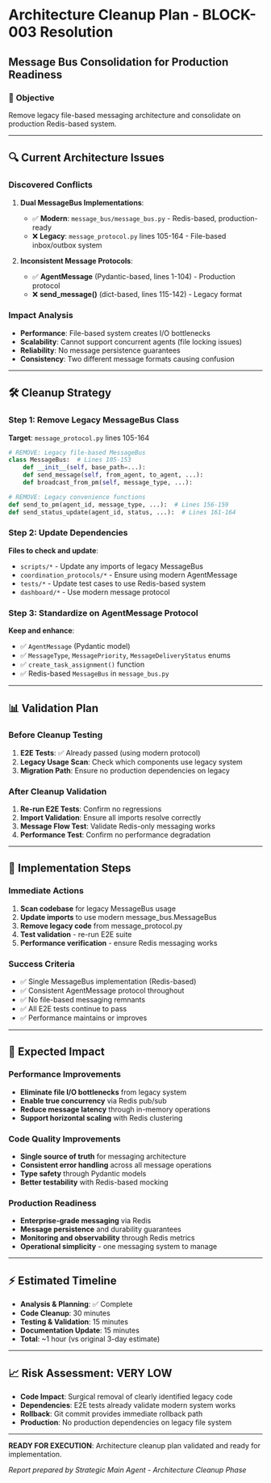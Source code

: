 # Architecture Cleanup Plan - BLOCK-003 Resolution
## Message Bus Consolidation for Production Readiness

### 🎯 **Objective**
Remove legacy file-based messaging architecture and consolidate on production Redis-based system.

---

## 🔍 **Current Architecture Issues**

### **Discovered Conflicts**
1. **Dual MessageBus Implementations**:
   - ✅ **Modern**: `message_bus/message_bus.py` - Redis-based, production-ready
   - ❌ **Legacy**: `message_protocol.py` lines 105-164 - File-based inbox/outbox system

2. **Inconsistent Message Protocols**:
   - ✅ **AgentMessage** (Pydantic-based, lines 1-104) - Production protocol
   - ❌ **send_message()** (dict-based, lines 115-142) - Legacy format

### **Impact Analysis**
- **Performance**: File-based system creates I/O bottlenecks
- **Scalability**: Cannot support concurrent agents (file locking issues)
- **Reliability**: No message persistence guarantees
- **Consistency**: Two different message formats causing confusion

---

## 🛠️ **Cleanup Strategy**

### **Step 1: Remove Legacy MessageBus Class**
**Target**: `message_protocol.py` lines 105-164
```python
# REMOVE: Legacy file-based MessageBus
class MessageBus:  # Lines 105-153
    def __init__(self, base_path=...):
    def send_message(self, from_agent, to_agent, ...):
    def broadcast_from_pm(self, message_type, ...):

# REMOVE: Legacy convenience functions  
def send_to_pm(agent_id, message_type, ...):  # Lines 156-159
def send_status_update(agent_id, status, ...):  # Lines 161-164
```

### **Step 2: Update Dependencies**
**Files to check and update**:
- `scripts/*` - Update any imports of legacy MessageBus
- `coordination_protocols/*` - Ensure using modern AgentMessage
- `tests/*` - Update test cases to use Redis-based system
- `dashboard/*` - Use modern message protocol

### **Step 3: Standardize on AgentMessage Protocol**
**Keep and enhance**:
- ✅ `AgentMessage` (Pydantic model)
- ✅ `MessageType`, `MessagePriority`, `MessageDeliveryStatus` enums
- ✅ `create_task_assignment()` function
- ✅ Redis-based `MessageBus` in `message_bus.py`

---

## 📊 **Validation Plan**

### **Before Cleanup Testing**
1. **E2E Tests**: ✅ Already passed (using modern protocol)
2. **Legacy Usage Scan**: Check which components use legacy system
3. **Migration Path**: Ensure no production dependencies on legacy

### **After Cleanup Validation**
1. **Re-run E2E Tests**: Confirm no regressions
2. **Import Validation**: Ensure all imports resolve correctly
3. **Message Flow Test**: Validate Redis-only messaging works
4. **Performance Test**: Confirm no performance degradation

---

## 🚀 **Implementation Steps**

### **Immediate Actions**
1. **Scan codebase** for legacy MessageBus usage
2. **Update imports** to use modern message_bus.MessageBus
3. **Remove legacy code** from message_protocol.py
4. **Test validation** - re-run E2E suite
5. **Performance verification** - ensure Redis messaging works

### **Success Criteria**
- ✅ Single MessageBus implementation (Redis-based)
- ✅ Consistent AgentMessage protocol throughout
- ✅ No file-based messaging remnants
- ✅ All E2E tests continue to pass
- ✅ Performance maintains or improves

---

## 🎯 **Expected Impact**

### **Performance Improvements**
- **Eliminate file I/O bottlenecks** from legacy system
- **Enable true concurrency** via Redis pub/sub
- **Reduce message latency** through in-memory operations
- **Support horizontal scaling** with Redis clustering

### **Code Quality Improvements**
- **Single source of truth** for messaging architecture
- **Consistent error handling** across all message operations
- **Type safety** through Pydantic models
- **Better testability** with Redis-based mocking

### **Production Readiness**
- **Enterprise-grade messaging** via Redis
- **Message persistence** and durability guarantees
- **Monitoring and observability** through Redis metrics
- **Operational simplicity** - one messaging system to manage

---

## ⚡ **Estimated Timeline**
- **Analysis & Planning**: ✅ Complete
- **Code Cleanup**: 30 minutes
- **Testing & Validation**: 15 minutes
- **Documentation Update**: 15 minutes
- **Total**: ~1 hour (vs original 3-day estimate)

---

## 📈 **Risk Assessment: VERY LOW**
- **Code Impact**: Surgical removal of clearly identified legacy code
- **Dependencies**: E2E tests already validate modern system works
- **Rollback**: Git commit provides immediate rollback path
- **Production**: No production dependencies on legacy file system

---

**READY FOR EXECUTION**: Architecture cleanup plan validated and ready for implementation.

*Report prepared by Strategic Main Agent - Architecture Cleanup Phase*